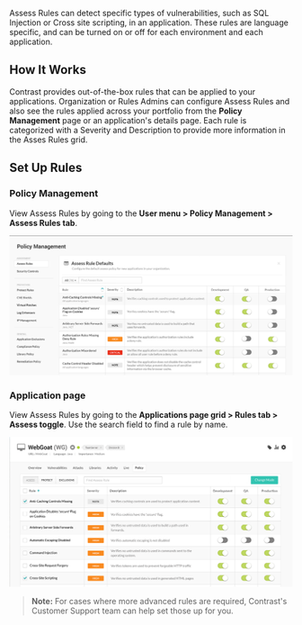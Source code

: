 <!--
title: "Assess Rules"
description: "Overview of Assess rules"
tags: "admin assess rules policy management assessment"
-->

Assess Rules can detect specific types of vulnerabilities, such as SQL Injection or Cross site scripting, in an application. These rules are language specific, and can be turned on or off for each environment and each application. 

## How It Works

Contrast provides out-of-the-box rules that can be applied to your applications. Organization or Rules Admins can configure Assess Rules and also see the rules applied across your portfolio from the **Policy Management** page or an application's details page. Each rule is categorized with a Severity and Description to provide more information in the Asses Rules grid. 

## Set Up Rules

### Policy Management 

View Assess Rules by going to the **User menu > Policy Management > Assess Rules tab**. 

<a href="assets/images/Assess-rules-defaults.png" rel="lightbox" title="Manage Assess Rules Defaults from the Policy Manage page"><img class="thumbnail" src="assets/images/Assess-rules-defaults.png"/></a>

### Application page

View Assess Rules by going to the **Applications page grid > Rules tab > Assess toggle**. Use the search field to find a rule by name.

<a href="assets/images/App-assess-rules.png" rel="lightbox" title="Manage Assess Rules from the application page "><img class="thumbnail" src="assets/images/App-assess-rules.png"/></a>


<!-- To view Assess Rules specific to an application language, Contrast provides a quick view alongside the rule search. Once you find the rule you want to edit, each rule can be configured per server environment. Modify the toggle switch in the environment you want to set. The agents will then apply the correct behavior. 
 -->

>**Note:** For cases where more advanced rules are required, Contrast's Customer Support team can help set those up for you. 

